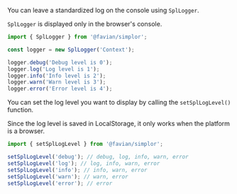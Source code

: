 You can leave a standardized log on the console using `SplLogger`.

`SplLogger` is displayed only in the browser's console.

```typescript
import { SplLogger } from '@favian/simplor';

const logger = new SplLogger('Context');

logger.debug('Debug level is 0');
logger.log('Log level is 1');
logger.info('Info level is 2');
logger.warn('Warn level is 3');
logger.error('Error level is 4');
```

You can set the log level you want to display by calling the `setSplLogLevel()` function.

Since the log level is saved in LocalStorage, it only works when the platform is a browser.


```typescript
import { setSplLogLevel } from '@favian/simplor';

setSplLogLevel('debug'); // debug, log, info, warn, error
setSplLogLevel('log'); // log, info, warn, error
setSplLogLevel('info'); // info, warn, error
setSplLogLevel('warn'); // warn, error
setSplLogLevel('error'); // error
```
